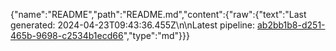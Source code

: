 {"name":"README","path":"README.md","content":{"raw":{"text":"Last generated: 2024-04-23T09:43:36.455Z\n\nLatest pipeline: [ab2bb1b8-d251-465b-9698-c2534b1ecd66](/pipeline/ab2bb1b8-d251-465b-9698-c2534b1ecd66)","type":"md"}}}